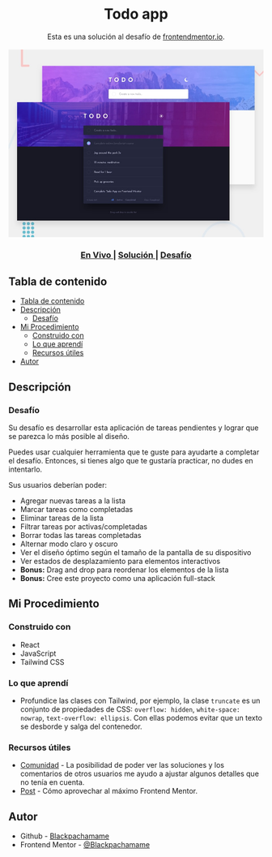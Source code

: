 <h1 align="center">Todo app</h1>

<div align="center">
   Esta es una solución al desafío de <a href="https://www.frontendmentor.io/">frontendmentor.io</a>.
</div>
<br>
<div align="center">
<img src="./src/assets/design/desktop-preview.jpg"></img>
  <h3>
    <a href="#">
      En Vivo
    </a>
    <span> | </span>
    <a href="#">
      Solución
    </a>
   <span> | </span>
    <a href="https://www.frontendmentor.io/challenges/todo-app-Su1_KokOW">
      Desafío
    </a>
  </h3>
</div>

## Tabla de contenido

- [Tabla de contenido](#tabla-de-contenido)
- [Descripción](#descripción)
  - [Desafío](#desafío)
- [Mi Procedimiento](#mi-procedimiento)
  - [Construido con](#construido-con)
  - [Lo que aprendí](#lo-que-aprendí)
  - [Recursos útiles](#recursos-útiles)
- [Autor](#autor)

## Descripción

### Desafío

Su desafío es desarrollar esta aplicación de tareas pendientes y lograr que se parezca lo más posible al diseño.

Puedes usar cualquier herramienta que te guste para ayudarte a completar el desafío. Entonces, si tienes algo que te gustaría practicar, no dudes en intentarlo.

Sus usuarios deberían poder:

- Agregar nuevas tareas a la lista
- Marcar tareas como completadas
- Eliminar tareas de la lista
- Filtrar tareas por activas/completadas
- Borrar todas las tareas completadas
- Alternar modo claro y oscuro
- Ver el diseño óptimo según el tamaño de la pantalla de su dispositivo
- Ver estados de desplazamiento para elementos interactivos
- **Bonus:** Drag and drop para reordenar los elementos de la lista
- **Bonus:** Cree este proyecto como una aplicación full-stack

## Mi Procedimiento

### Construido con

- React
- JavaScript
- Tailwind CSS

### Lo que aprendí

- Profundice las clases con Tailwind, por ejemplo, la clase `truncate` es un conjunto de propiedades de CSS: `overflow: hidden`, `white-space: nowrap`, `text-overflow: ellipsis`. Con ellas podemos evitar que un texto se desborde y salga del contenedor.

### Recursos útiles

- [Comunidad](https://www.frontendmentor.io/solutions) - La posibilidad de poder ver las soluciones y los comentarios de otros usuarios me ayudo a ajustar algunos detalles que no tenía en cuenta.
- [Post](https://medium.com/frontend-mentor/how-to-get-the-most-out-of-frontend-mentor-bdd6fdc25cb8) - Cómo aprovechar al máximo Frontend Mentor.

## Autor

- Github - [Blackpachamame](https://github.com/Blackpachamame)
- Frontend Mentor - [@Blackpachamame](https://www.frontendmentor.io/profile/Blackpachamame)
